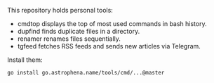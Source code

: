 This repository holds personal tools:

- cmdtop displays the top of most used commands in bash history.
- dupfind finds duplicate files in a directory.
- renamer renames files sequentially.
- tgfeed fetches RSS feeds and sends new articles via Telegram.

Install them:

```sh
go install go.astrophena.name/tools/cmd/...@master
```
